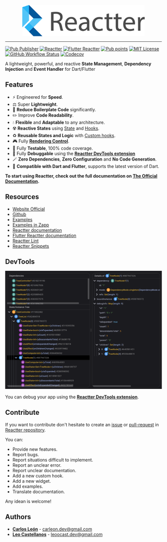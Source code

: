 <p align="center">
  <img src="https://raw.githubusercontent.com/2devs-team/reactter_assets/main/reactter_logo_full.png" height="100" alt="Reactter" />
</p>

____

[![Pub Publisher](https://img.shields.io/pub/publisher/reactter?color=013d6d&labelColor=01579b)](https://pub.dev/publishers/2devs.io/packages)
[![Reactter](https://img.shields.io/pub/v/reactter?color=1d7fac&labelColor=29b6f6&label=reactter&logo=dart)](https://pub.dev/packages/reactter)
[![Flutter Reactter](https://img.shields.io/pub/v/flutter_reactter?color=1d7fac&labelColor=29b6f6&label=flutter_reactter&logo=flutter)](https://pub.dev/packages/flutter_reactter)
[![Pub points](https://img.shields.io/pub/points/reactter?color=196959&labelColor=23967F&logo=dart)](https://pub.dev/packages/reactter/score)
[![MIT License](https://img.shields.io/github/license/2devs-team/reactter?color=a85f00&labelColor=F08700&logoColor=fff&logo=Open%20Source%20Initiative)](https://github.com/2devs-team/reactter/blob/master/LICENSE)
[![GitHub Workflow Status](https://img.shields.io/github/actions/workflow/status/2devs-team/reactter/dart.yml?branch=master)](https://github.com/2devs-team/reactter/actions)
[![Codecov](https://img.shields.io/codecov/c/github/2devs-team/reactter?logo=codecov)](https://app.codecov.io/gh/2devs-team/reactter)

A lightweight, powerful, and reactive **State Management**, **Dependency Injection** and **Event Handler** for Dart/Flutter

## Features

- ⚡️ Engineered for **Speed**.
- ⚖️ Super **Lightweight**.
- 📏 **Reduce Boilerplate Code** significantly.
- ✏️ Improve **Code Readability**.
- 💧 **Flexible** and **Adaptable** to any architecture.
- ☢️ **Reactive States** using [State](https://2devs-team.github.io/reactter/classes/rt_state_base) and [Hooks](https://2devs-team.github.io/reactter/core_concepts/hooks).
- ♻️ **Reusable States and Logic** with [Custom hooks]([#custom-hooks](https://2devs-team.github.io/reactter/core_concepts/hooks/#custom-hook)).
- 🎮 Fully **[Rendering Control]([#rendering-control](https://2devs-team.github.io/reactter/core_concepts/rendering_control))**.
- 🧪 Fully **Testable**, 100% code coverage.
- 🔬 Fully **Debuggable** using the **[Reactter DevTools extension](https://2devs-team.github.io/reactter/devtools_extension)**
- 🪄 **Zero Dependencies**, **Zero Configuration** and **No Code Generation**.
- 💙 **Compatible with Dart and Flutter**, supports the latest version of Dart.

**To start using Reactter, check out the full documentation on [The Official Documentation](https://2devs-team.github.io/reactter).**

## Resources

- [Website Official](https://2devs-team.github.io/reactter)
- [Github](https://github.com/2devs-team/reactter)
- [Examples](https://github.com/2devs-team/reactter/tree/master/packages/flutter_reactter/example)
- [Examples in Zapp](https://zapp.run/pub/flutter_reactter)
- [Reactter documentation](https://pub.dev/documentation/reactter/latest)
- [Flutter Reactter documentation](https://pub.dev/documentation/flutter_reactter/latest)
- [Reactter Lint](https://pub.dev/packages/reactter_lint)
- [Reactter Snippets](https://marketplace.visualstudio.com/items?itemName=CarLeonDev.reacttersnippets)

## DevTools

![Reactter DevTools](https://raw.githubusercontent.com/2devs-team/reactter_assets/refs/heads/main/devtools.png)

You can debug your app using the **[Reactter DevTools extension](https://2devs-team.github.io/reactter/devtools_extension)**.

## Contribute

If you want to contribute don't hesitate to create an [issue](https://github.com/2devs-team/reactter/issues/new) or [pull-request](https://github.com/2devs-team/reactter/pulls) in [Reactter repository](https://github.com/2devs-team/reactter).

You can:

- Provide new features.
- Report bugs.
- Report situations difficult to implement.
- Report an unclear error.
- Report unclear documentation.
- Add a new custom hook.
- Add a new widget.
- Add examples.
- Translate documentation.

Any idean is welcome!

## Authors

- **[Carlos León](https://twitter.com/CarLeonDev)** - <carleon.dev@gmail.com>
- **[Leo Castellanos](https://twitter.com/leoocast10)** - <leoocast.dev@gmail.com>

